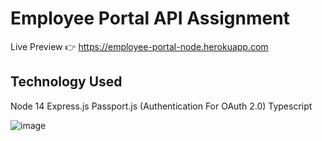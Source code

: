 # Employee Portal API Assignment
Live Preview 👉 https://employee-portal-node.herokuapp.com 

## Technology Used
Node 14
Express.js
Passport.js (Authentication For OAuth 2.0)
Typescript

![image](https://user-images.githubusercontent.com/40962778/95681233-50313b80-0bfc-11eb-8f39-978181aa5a7d.png)



